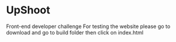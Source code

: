 # UpShoot
Front-end developer challenge
For testing the website please go to download and go to build folder then click on index.html 
